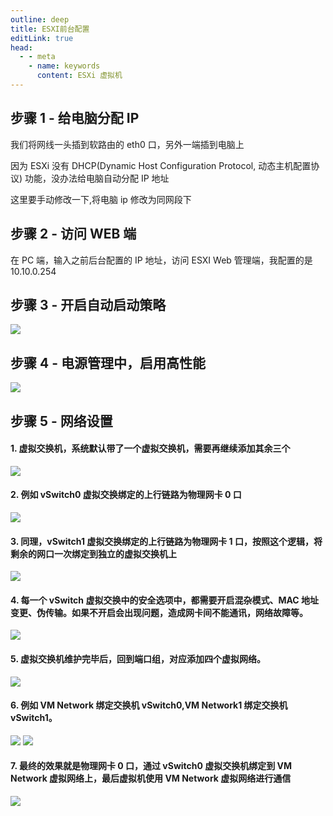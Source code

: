 ```yaml
---
outline: deep
title: ESXI前台配置
editLink: true
head:
  - - meta
    - name: keywords
      content: ESXi 虚拟机
---
```


## 步骤 1 - 给电脑分配 IP

我们将网线一头插到软路由的 eth0 口，另外一端插到电脑上

因为 ESXi 没有 DHCP(Dynamic Host Configuration Protocol, 动态主机配置协议) 功能，没办法给电脑自动分配 IP 地址

这里要手动修改一下,将电脑 ip 修改为同网段下

## 步骤 2 - 访问 WEB 端

在 PC 端，输入之前后台配置的 IP 地址，访问 ESXI Web 管理端，我配置的是 10.10.0.254

## 步骤 3 - 开启自动启动策略

![](https://m.theovan.xyz/img/v2-e508b300fc8fa1eff4e7de8b4904500a_1440w.webp)

## 步骤 4 - 电源管理中，启用高性能

![](https://m.theovan.xyz/img/v2-84959304493c26da1a90ca881f456064_1440w.webp)

## 步骤 5 - 网络设置

#### 1. 虚拟交换机，系统默认带了一个虚拟交换机，需要再继续添加其余三个

![](https://m.theovan.xyz/img/v2-29987dd12070b29205393e18f227d234_1440w.webp)

#### 2. 例如 vSwitch0 虚拟交换绑定的上行链路为物理网卡 0 口

![](https://m.theovan.xyz/img/v2-8f38d0f1f3edaa89d4343e3f9dde17c2_1440w.webp)

#### 3. 同理，vSwitch1 虚拟交换绑定的上行链路为物理网卡 1 口，按照这个逻辑，将剩余的网口一次绑定到独立的虚拟交换机上

![](https://m.theovan.xyz/img/v2-e3ebe6f441baa56cda13c3f07c2cdb45_1440w.webp)

#### 4. 每一个 vSwitch 虚拟交换中的安全选项中，都需要开启混杂模式、MAC 地址变更、伪传输。如果不开启会出现问题，造成网卡间不能通讯，网络故障等。

![](https://m.theovan.xyz/img/20230927203137.png)

#### 5. 虚拟交换机维护完毕后，回到端口组，对应添加四个虚拟网络。

![](https://m.theovan.xyz/img/20230927203201.png)

#### 6. 例如 VM Network 绑定交换机 vSwitch0,VM Network1 绑定交换机 vSwitch1。

![](https://m.theovan.xyz/img/20230927203241.png)
![](https://m.theovan.xyz/img/20230927203306.png)

#### 7. 最终的效果就是物理网卡 0 口，通过 vSwitch0 虚拟交换机绑定到 VM Network 虚拟网络上，最后虚拟机使用 VM Network 虚拟网络进行通信

![](https://m.theovan.xyz/img/20230927203344.png)
